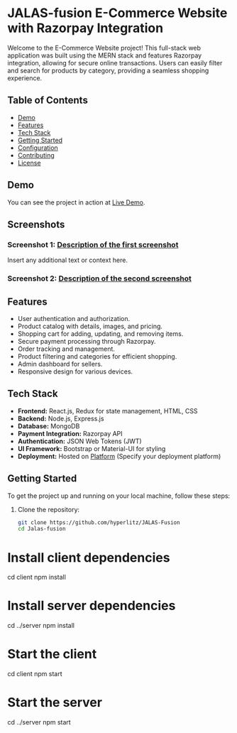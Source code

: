 # JALAS-fusion E-Commerce Website with Razorpay Integration 

Welcome to the E-Commerce Website project! This full-stack web application was built using the MERN stack and features Razorpay integration, allowing for secure online transactions. Users can easily filter and search for products by category, providing a seamless shopping experience.

## Table of Contents
- [Demo](#demo)
- [Features](#features)
- [Tech Stack](#tech-stack)
- [Getting Started](#getting-started)
- [Configuration](#configuration)
- [Contributing](#contributing)
- [License](#license)

## Demo

You can see the project in action at [Live Demo](your_live_demo_screenshot_link).

## Screenshots

### Screenshot 1: [Description of the first screenshot](images/Screenshot1.png)

Insert any additional text or context here.

### Screenshot 2: [Description of the second screenshot](images/orderlist.png)

## Features

- User authentication and authorization.
- Product catalog with details, images, and pricing.
- Shopping cart for adding, updating, and removing items.
- Secure payment processing through Razorpay.
- Order tracking and management.
- Product filtering and categories for efficient shopping.
- Admin dashboard for sellers.
- Responsive design for various devices.

## Tech Stack

- **Frontend:** React.js, Redux for state management, HTML, CSS
- **Backend:** Node.js, Express.js
- **Database:** MongoDB
- **Payment Integration:** Razorpay API
- **Authentication:** JSON Web Tokens (JWT)
- **UI Framework:** Bootstrap or Material-UI for styling
- **Deployment:** Hosted on [Platform]() (Specify your deployment platform)

## Getting Started

To get the project up and running on your local machine, follow these steps:

1. Clone the repository:
   ```bash
   git clone https://github.com/hyperlitz/JALAS-Fusion
   cd Jalas-fusion

# Install client dependencies
cd client
npm install

# Install server dependencies
cd ../server
npm install
# Start the client
cd client
npm start

# Start the server
cd ../server
npm start